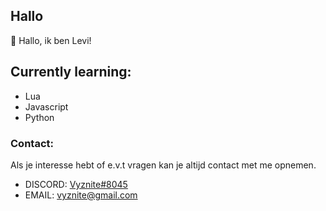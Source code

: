 ## Hallo

👋 Hallo, ik ben Levi!

## **Currently learning:**
- Lua
- Javascript
- Python

### **Contact:**
Als je interesse hebt of e.v.t vragen kan je altijd contact met me opnemen.

- DISCORD: [Vyznite#8045](discord.com/)
- EMAIL: vyznite@gmail.com
